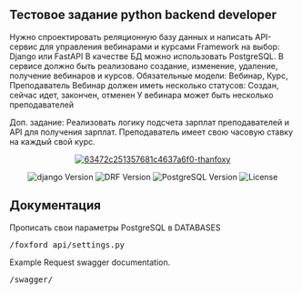 ## Тестовое задание python backend developer

Нужно спроектировать реляционную базу данных и написать API-сервис для управления вебинарами и курсами
Framework на выбор: Django или FastAPI
В качестве БД можно использовать PostgreSQL.
В сервисе должно быть реализовано создание, изменение, удаление, получение вебинаров и курсов.
Обязательные модели: Вебинар, Курс, Преподаватель
Вебинар должен иметь несколько статусов: Создан, сейчас идет, закончен, отменен
У вебинара может быть несколько преподавателей
 
Доп. задание:
Реализовать логику подсчета зарплат преподавателей и API для получения зарплат. Преподаватель имеет свою часовую ставку на каждый свой курс.




<p align="center">
     <a href="https://ibb.co/s1c0hzr"><img src="https://i.ibb.co/SmHh2Gp/63472c251357681c4637a6f0-thanfoxy.png" alt="63472c251357681c4637a6f0-thanfoxy" border="0"></a>
</p>


<p align="center">
   <img src="https://img.shields.io/badge/django-4.1.6-blueviolet" alt="django Version" >
   <img src="https://img.shields.io/badge/DRF-3.14.0-blue" alt="DRF Version">
   <img src="https://img.shields.io/badge/PostgreSQL-14-orange" alt="PostgreSQL Version">
   <img src="https://img.shields.io/badge/LICENSE-MIT-brightgreen" alt="License">
</p>

## Документация


Прописать свои параметры PostgreSQL в DATABASES

<pre>
<span class="key">/foxford_api/settings.py</span>
</pre>



Example Request swagger documentation.

<pre>
<span class="key">/swagger/</span>
</pre>

